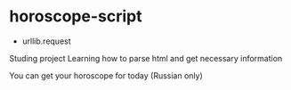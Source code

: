 # horoscope-script
- urllib.request

Studing project
Learning how to parse html and get necessary information

You can get your horoscope for today (Russian only)
